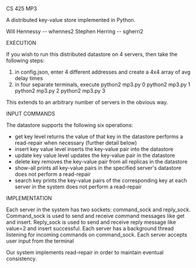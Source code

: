 
CS 425 MP3

A distributed key-value store implemented in Python.


Will Hennessy    -- whennes2
Stephen Herring  -- sgherri2



EXECUTION

If you wish to run this distributed datastore on 4 servers, then take the following steps:
  1) in config.json, enter 4 different addresses and create a 4x4 array of avg delay times
  2) in four separate terminals, execute
        python2 mp3.py 0
        python2 mp3.py 1
        python2 mp3.py 2
        python2 mp3.py 3

This extends to an arbitrary number of servers in the obvious way.



INPUT COMMANDS

The datastore supports the following six operations:
  - get key level
        returns the value of that key in the datastore
        performs a read-repair when necessary (further detail below)
  - insert key value level
        inserts the key-value pair into the datastore
  - update key value level
        updates the key-value pair in the datastore
  - delete key
        removes the key-value pair from all replicas in the datastore
  - show-all
        prints all key-value pairs in the specified server's datastore
        does not perform a read-repair
  - search key
        prints the key-value pairs of the corresponding key at each server in the system
        does not perform a read-repair



IMPLEMENTATION

Each server in the system has two sockets: command_sock and reply_sock.
Command_sock is used to send and receive command messages like get and insert.
Reply_sock is used to send and receive reply message like value=2 and insert successful.
Each server has a background thread listening for incoming commands on command_sock.
Each server accepts user input from the terminal

Our system implements read-repair in order to maintain eventual consistency.






